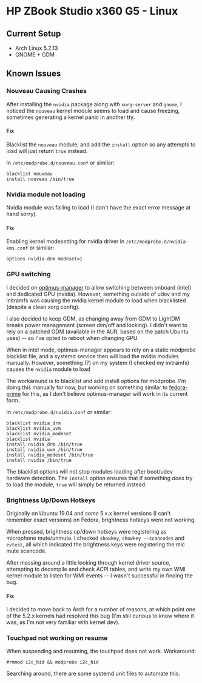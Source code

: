 # HP ZBook Studio x360 G5 - Linux

## Current Setup

* Arch Linux 5.2.13
* GNOME + GDM

## Known Issues

### Nouveau Causing Crashes

After installing the `nvidia` package along with `xorg-server` and `gnome`, I noticed the `nouveau` kernel module seems to load and cause freezing, sometimes generating a kernel panic in another tty.

#### Fix

Blacklist the `nouveau` module, and add the `install` option so any attempts to load will just return `true` instead.

In `/etc/modprobe.d/nouveau.conf` or similar:
```
blacklist nouveau
install nouveau /bin/true
```

### Nvidia module not loading

Nvidia module was failing to load (I don't have the exact error message at hand sorry).

#### Fix

Enabling kernel modesetting for nvidia driver in `/etc/modprobe.d/nvidia-kms.conf` or similar:
```
options nvidia-drm modeset=1
```

### GPU switching

I decided on [optimus-manager](https://github.com/Askannz/optimus-manager) to allow switching between onboard (intel) and dedicated GPU (nvidia). However, something outside of udev and my initramfs was causing the nvidia kernel module to load when blacklisted (despite a clean xorg config).

I also decided to keep GDM, as changing away from GDM to LightDM breaks power management (screen dim/off and locking).  I didn't want to rely on a patched GDM (available in the AUR, based on the patch Ubuntu uses) -- so I've opted to reboot when changing GPU.

When in intel mode, optimus-manager appears to rely on a static modprobe blacklist file, and a systemd service then will load the nvidia modules manually.  However, something (?) on my system (I checked my initramfs) causes the `nvidia` module to load

The workaround is to blacklist and add install options for modprobe.  I'm doing this manually for now, but working on something similar to [fedora-prime](https://github.com/m-dwyer/fedora-prime) for this, as I don't believe optimus-manager will work in its current form.

In `/etc/modprobe.d/nvidia.conf` or similar:
```
blacklist nvidia_drm
blacklist nvidia_uvm
blacklist nvidia_modeset
blacklist nvidia
install nvidia_drm /bin/true
install nvidia_uvm /bin/true
install nvidia_modeset /bin/true
install nvidia /bin/true
```

The blacklist options will not stop modules loading after boot/udev hardware detection.  The `install` option ensures that if something *does* try to load the module, `true` will simply be returned instead.

### Brightness Up/Down Hotkeys

Originally on Ubuntu 19.04 and *some* 5.x.x kernel versions (I can't remember exact versions) on Fedora, brightness hotkeys were not working.

When pressed, brightness up/down hotkeys were registering as microphone mute/unmute.  I checked `showkey`, `showkey --scancodes` and `evtest`, all which indicated the brightness keys were registering the mic mute scancode.

After messing around a little looking through kernel driver source, attempting to decompile and check ACPI tables, and write my own WMI kernel module to listen for WMI events -- I wasn't successful in finding the bug.

#### Fix

I decided to move back to Arch for a number of reasons, at which point one of the 5.2.x kernels had resolved this bug (I'm still curious to know where it was, as I'm not very familiar with kernel dev).

### Touchpad not working on resume

When suspending and resuming, the touchpad does not work.  Workaround:

`#rmmod i2c_hid && modprobe i2c_hid`

Searching around, there are some systemd unit files to automate this.
